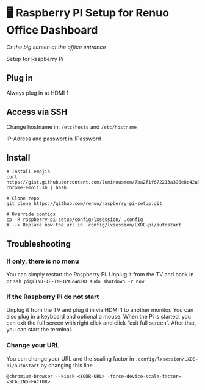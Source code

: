 # 🖥 Raspberry PI Setup for Renuo Office Dashboard
_Or the big screen at the office entrance_

Setup for Raspberry Pi

## Plug in 
Always plug in at HDMI 1

## Access via SSH

Change hostname in: `/etc/hosts` and `/etc/hostname`

IP-Adress and passwort in 1Password


## Install

```
# Install emojis 
curl https://gist.githubusercontent.com/luminousmen/7ba2f1f672213a396e8c42a3802348df/raw/434c8ef6bad8bb0df8c794bf598021eef7eebc7c/ubuntu-chrome-emoji.sh | bash 

# Clone repo
git clone https://github.com/renuo/raspberry-pi-setup.git

# Override configs
cp -R raspberry-pi-setup/config/lxsession/ .config
# --> Replace now the url in .config/lxsession/LXDE-pi/autostart
```

## Troubleshooting

### If only, there is no menu

You can simply restart the Raspberry Pi.
Unplug it from the TV and back in or `ssh pi@FIND-IP-IN-1PASSWORD sudo shutdown -r now`

### If the Raspberry Pi do not start
Unplug it from the TV and plug it in via HDMI 1 to another monitor. You can also plug in a keyboard and optional a mouse. When the Pi is started, you can exit the full screen with right click and click “exit full screen”. After that, you can start the terminal.

### Change your URL 
You can change your URL and the scaling factor in `.config/lxsession/LXDE-pi/autostart`
by changing this line

```
@chromium-browser --kiosk <YOUR-URL> -force-device-scale-factor=<SCALING-FACTOR>
```
